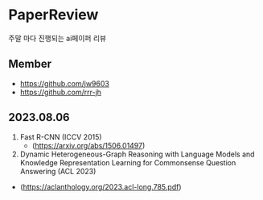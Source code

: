 # PaperReview
주말 마다 진행되는 ai페이퍼 리뷰


## Member
- https://github.com/jw9603
- https://github.com/rrr-jh

  
## 2023.08.06
1. Fast R-CNN (ICCV 2015)
   - (https://arxiv.org/abs/1506.01497)
2. Dynamic Heterogeneous-Graph Reasoning with Language Models and
Knowledge Representation Learning for Commonsense Question
Answering (ACL 2023)
  - (https://aclanthology.org/2023.acl-long.785.pdf)
